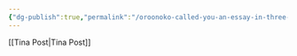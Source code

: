 ```yaml
---
{"dg-publish":true,"permalink":"/oroonoko-called-you-an-essay-in-three-acts/"}
---
```



[[Tina Post\|Tina Post]]